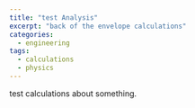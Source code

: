 ```yaml
---
title: "test Analysis"
excerpt: "back of the envelope calculations"
categories:
  - engineering
tags:
  - calculations
  - physics
---
```


test calculations about something. 
